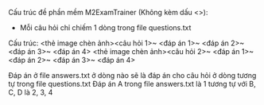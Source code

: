 Cấu trúc đề phần mềm M2ExamTrainer (Không kèm dấu <>):
- Mỗi câu hỏi chỉ chiếm 1 dòng trong file questions.txt

Cấu trúc:
<thẻ image chèn ảnh><câu hỏi 1>~ <đáp án 1>~ <đáp án 2>~ <đáp án 3>~ <đáp án 4>
<thẻ image chèn ảnh><câu hỏi 2>~ <đáp án 1>~ <đáp án 2>~ <đáp án 3>~ <đáp án 4>

Đáp án ở file answers.txt ở dòng nào sẽ là đáp án cho câu hỏi ở dòng tương tự trong file questions.txt
Đáp án A trong file answers.txt là 1 tương tự với B, C, D là 2, 3, 4